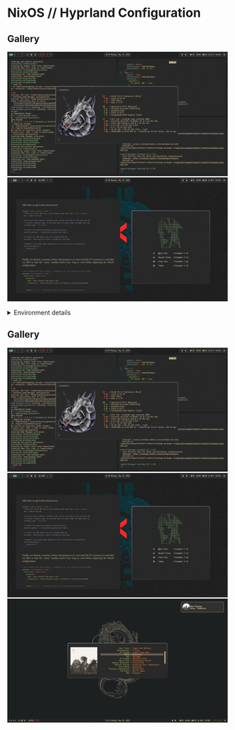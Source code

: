 # NixOS // Hyprland Configuration

## Gallery
![](./.github/ss1.png)
![](./.github/ss2.png)


<details>
<summary>Environment details</summary>

| Type           | Program      |
| :------------- | :----------: |
| Editor         | Neovim |
| Launcher       | Rofi |
| Shell          | Bash |
| Status Bar     | Waybar |
| Terminal       | Kitty |
| Window Manager | Hyprland |
| File Manager   | Nautilus |
| GTK Theme      | Gruvbox Dark |
| GTK Icon Theme | Gruvbox Plus Dark |
| Cursor Theme   | Graphite Dark |
| Terminal Font  | CaskaydiaCove NF |

</details>

## Gallery
![](./.github/ss1.png)
![](./.github/ss2.png)
![](./.github/ss3.png)
